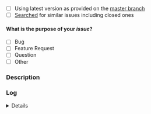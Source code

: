 <!--
Please follow the guide below

- You will be asked some questions and requested to provide some information, please read them CAREFULLY and answer honestly
- Put an `x` into all the boxes [ ] relevant to your *issue* (like that [x])
- Use *Preview* tab to see how your issue will actually look like
-->

- [ ] Using latest version as provided on the [master branch](https://github.com/ritiek/spotify-downloader/tree/master)
- [ ] [Searched](https://github.com/ritiek/spotify-downloader/issues?utf8=%E2%9C%93&q=is%3Aissue) for similar issues including closed ones

#### What is the purpose of your *issue*?
- [ ] Bug
- [ ] Feature Request
- [ ] Question
- [ ] Other

### Description
<!-- Provide as much information possible and whatever you have tried below -->


### Log
<!-- Run the script with `--log-level=DEBUG` and paste the output below within the <details> tag-->
<details>


</details>

<!-- Give your issue a relevant title and you are good to go -->
